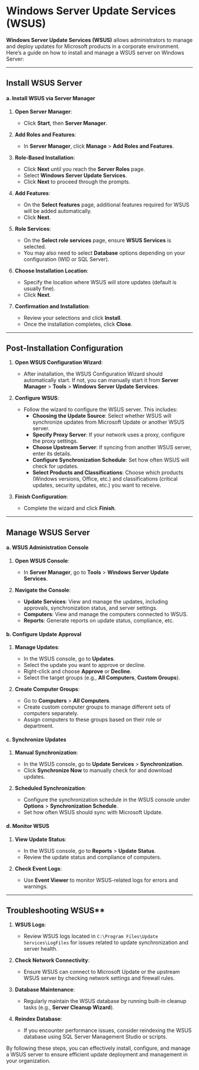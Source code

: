 # Windows Server Update Services (WSUS)

**Windows Server Update Services (WSUS)** allows administrators to manage and deploy updates for Microsoft products in a corporate environment. Here’s a guide on how to install and manage a WSUS server on Windows Server:

---

## Install WSUS Server

#### **a. Install WSUS via Server Manager**

1. **Open Server Manager**:
   - Click **Start**, then **Server Manager**.

2. **Add Roles and Features**:
   - In **Server Manager**, click **Manage** > **Add Roles and Features**.

3. **Role-Based Installation**:
   - Click **Next** until you reach the **Server Roles** page.
   - Select **Windows Server Update Services**.
   - Click **Next** to proceed through the prompts.

4. **Add Features**:
   - On the **Select features** page, additional features required for WSUS will be added automatically.
   - Click **Next**.

5. **Role Services**:
   - On the **Select role services** page, ensure **WSUS Services** is selected.
   - You may also need to select **Database** options depending on your configuration (WID or SQL Server).

6. **Choose Installation Location**:
   - Specify the location where WSUS will store updates (default is usually fine).
   - Click **Next**.

7. **Confirmation and Installation**:
   - Review your selections and click **Install**.
   - Once the installation completes, click **Close**.

---

## Post-Installation Configuration

1. **Open WSUS Configuration Wizard**:
   - After installation, the WSUS Configuration Wizard should automatically start. If not, you can manually start it from **Server Manager** > **Tools** > **Windows Server Update Services**.

2. **Configure WSUS**:
   - Follow the wizard to configure the WSUS server. This includes:
     - **Choosing the Update Source**: Select whether WSUS will synchronize updates from Microsoft Update or another WSUS server.
     - **Specify Proxy Server**: If your network uses a proxy, configure the proxy settings.
     - **Choose Upstream Server**: If syncing from another WSUS server, enter its details.
     - **Configure Synchronization Schedule**: Set how often WSUS will check for updates.
     - **Select Products and Classifications**: Choose which products (Windows versions, Office, etc.) and classifications (critical updates, security updates, etc.) you want to receive.

3. **Finish Configuration**:
   - Complete the wizard and click **Finish**.

---

## Manage WSUS Server

#### **a. WSUS Administration Console**

1. **Open WSUS Console**:
   - In **Server Manager**, go to **Tools** > **Windows Server Update Services**.

2. **Navigate the Console**:
   - **Update Services**: View and manage the updates, including approvals, synchronization status, and server settings.
   - **Computers**: View and manage the computers connected to WSUS.
   - **Reports**: Generate reports on update status, compliance, etc.

#### **b. Configure Update Approval**

1. **Manage Updates**:
   - In the WSUS console, go to **Updates**.
   - Select the update you want to approve or decline.
   - Right-click and choose **Approve** or **Decline**.
   - Select the target groups (e.g., **All Computers**, **Custom Groups**).

2. **Create Computer Groups**:
   - Go to **Computers** > **All Computers**.
   - Create custom computer groups to manage different sets of computers separately.
   - Assign computers to these groups based on their role or department.

#### **c. Synchronize Updates**

1. **Manual Synchronization**:
   - In the WSUS console, go to **Update Services** > **Synchronization**.
   - Click **Synchronize Now** to manually check for and download updates.

2. **Scheduled Synchronization**:
   - Configure the synchronization schedule in the WSUS console under **Options** > **Synchronization Schedule**.
   - Set how often WSUS should sync with Microsoft Update.

#### **d. Monitor WSUS**

1. **View Update Status**:
   - In the WSUS console, go to **Reports** > **Update Status**.
   - Review the update status and compliance of computers.

2. **Check Event Logs**:
   - Use **Event Viewer** to monitor WSUS-related logs for errors and warnings.

---

## Troubleshooting WSUS**

1. **WSUS Logs**:
   - Review WSUS logs located in `C:\Program Files\Update Services\LogFiles` for issues related to update synchronization and server health.

2. **Check Network Connectivity**:
   - Ensure WSUS can connect to Microsoft Update or the upstream WSUS server by checking network settings and firewall rules.

3. **Database Maintenance**:
   - Regularly maintain the WSUS database by running built-in cleanup tasks (e.g., **Server Cleanup Wizard**).

4. **Reindex Database**:
   - If you encounter performance issues, consider reindexing the WSUS database using SQL Server Management Studio or scripts.

By following these steps, you can effectively install, configure, and manage a WSUS server to ensure efficient update deployment and management in your organization.
